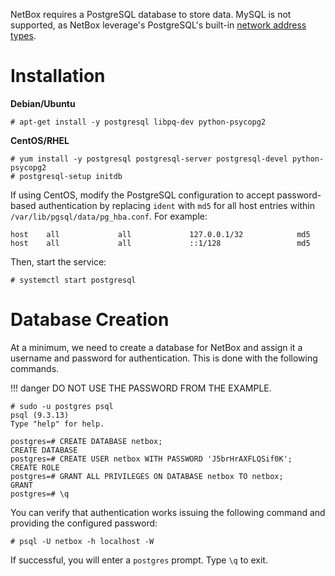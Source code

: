 NetBox requires a PostgreSQL database to store data. MySQL is not supported, as NetBox leverage's PostgreSQL's built-in [network address types](https://www.postgresql.org/docs/9.1/static/datatype-net-types.html).

# Installation

**Debian/Ubuntu**

```shell
# apt-get install -y postgresql libpq-dev python-psycopg2
```

**CentOS/RHEL**

```shell
# yum install -y postgresql postgresql-server postgresql-devel python-psycopg2
# postgresql-setup initdb
```

If using CentOS, modify the PostgreSQL configuration to accept password-based authentication by replacing `ident` with `md5` for all host entries within `/var/lib/pgsql/data/pg_hba.conf`. For example:

```text
host    all             all             127.0.0.1/32            md5
host    all             all             ::1/128                 md5
```

Then, start the service:

```shell
# systemctl start postgresql
```

# Database Creation

At a minimum, we need to create a database for NetBox and assign it a username and password for authentication. This is done with the following commands.

!!! danger
    DO NOT USE THE PASSWORD FROM THE EXAMPLE.

```shell
# sudo -u postgres psql
psql (9.3.13)
Type "help" for help.

postgres=# CREATE DATABASE netbox;
CREATE DATABASE
postgres=# CREATE USER netbox WITH PASSWORD 'J5brHrAXFLQSif0K';
CREATE ROLE
postgres=# GRANT ALL PRIVILEGES ON DATABASE netbox TO netbox;
GRANT
postgres=# \q
```

You can verify that authentication works issuing the following command and providing the configured password:

```shell
# psql -U netbox -h localhost -W
```

If successful, you will enter a `postgres` prompt. Type `\q` to exit.
